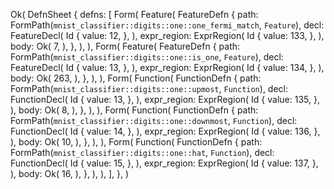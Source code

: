 Ok(
    DefnSheet {
        defns: [
            Form(
                Feature(
                    FeatureDefn {
                        path: FormPath(`mnist_classifier::digits::one::one_fermi_match`, `Feature`),
                        decl: FeatureDecl(
                            Id {
                                value: 12,
                            },
                        ),
                        expr_region: ExprRegion(
                            Id {
                                value: 133,
                            },
                        ),
                        body: Ok(
                            7,
                        ),
                    },
                ),
            ),
            Form(
                Feature(
                    FeatureDefn {
                        path: FormPath(`mnist_classifier::digits::one::is_one`, `Feature`),
                        decl: FeatureDecl(
                            Id {
                                value: 13,
                            },
                        ),
                        expr_region: ExprRegion(
                            Id {
                                value: 134,
                            },
                        ),
                        body: Ok(
                            263,
                        ),
                    },
                ),
            ),
            Form(
                Function(
                    FunctionDefn {
                        path: FormPath(`mnist_classifier::digits::one::upmost`, `Function`),
                        decl: FunctionDecl(
                            Id {
                                value: 13,
                            },
                        ),
                        expr_region: ExprRegion(
                            Id {
                                value: 135,
                            },
                        ),
                        body: Ok(
                            8,
                        ),
                    },
                ),
            ),
            Form(
                Function(
                    FunctionDefn {
                        path: FormPath(`mnist_classifier::digits::one::downmost`, `Function`),
                        decl: FunctionDecl(
                            Id {
                                value: 14,
                            },
                        ),
                        expr_region: ExprRegion(
                            Id {
                                value: 136,
                            },
                        ),
                        body: Ok(
                            10,
                        ),
                    },
                ),
            ),
            Form(
                Function(
                    FunctionDefn {
                        path: FormPath(`mnist_classifier::digits::one::hat`, `Function`),
                        decl: FunctionDecl(
                            Id {
                                value: 15,
                            },
                        ),
                        expr_region: ExprRegion(
                            Id {
                                value: 137,
                            },
                        ),
                        body: Ok(
                            16,
                        ),
                    },
                ),
            ),
        ],
    },
)